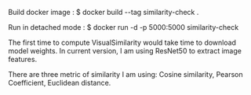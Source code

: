 Build docker image : $ docker build --tag similarity-check .

Run in detached mode : $ docker run -d -p 5000:5000 similarity-check

The first time to compute VisualSimilarity would take time to download model weights. In current version, I am using ResNet50 to extract image features.

There are three metric of similarity I am using: Cosine similarity, Pearson Coefficient, Euclidean distance.
